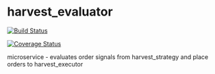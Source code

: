 # harvest_evaluator

[![Build Status](https://travis-ci.org/venkat299/harvest_evaluator.svg?branch=master)](https://travis-ci.org/venkat299/harvest_evaluator) 

[![Coverage Status](https://coveralls.io/repos/github/venkat299/harvest_evaluator/badge.svg?branch=master)](https://coveralls.io/github/venkat299/harvest_evaluator?branch=master)

microservice - evaluates order signals from harvest_strategy
and place orders to harvest_executor
